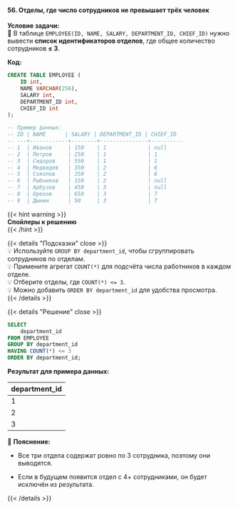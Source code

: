 #### 56. Отделы, где число сотрудников не превышает трёх человек

**Условие задачи:**  
📌 В таблице `EMPLOYEE(ID, NAME, SALARY, DEPARTMENT_ID, CHIEF_ID)` нужно вывести **список идентификаторов отделов**, где общее количество сотрудников **≤ 3**.

**Код:**

```sql
CREATE TABLE EMPLOYEE (
    ID int,
    NAME VARCHAR(256),
    SALARY int,
    DEPARTMENT_ID int,
    CHIEF_ID int
);

-- Пример данных:
-- ID | NAME      | SALARY | DEPARTMENT_ID | CHIEF_ID
-- ---+------------+--------+---------------+----------
-- 1  | Иванов     | 150    | 1             | null
-- 2  | Петров     | 250    | 1             | 1
-- 3  | Сидоров    | 550    | 1             | 1
-- 4  | Медведев   | 350    | 2             | 6
-- 5  | Соколов    | 350    | 2             | 6
-- 6  | Рыбников   | 150    | 2             | null
-- 7  | Арбузов    | 450    | 3             | null
-- 8  | Орехов     | 650    | 3             | 7
-- 9  | Дынин      | 50     | 3             | 7
```

{{< hint warning >}}  
**Спойлеры к решению**  
{{< /hint >}}

{{< details "Подсказки" close >}}  
💡 Используйте `GROUP BY department_id`, чтобы сгруппировать сотрудников по отделам.  
💡 Примените агрегат `COUNT(*)` для подсчёта числа работников в каждом отделе.  
💡 Отберите отделы, где `COUNT(*) <= 3`.  
💡 Можно добавить `ORDER BY department_id` для удобства просмотра.  
{{< /details >}}

{{< details "Решение" close >}}

```sql
SELECT 
    department_id
FROM EMPLOYEE
GROUP BY department_id
HAVING COUNT(*) <= 3
ORDER BY department_id;
```

**Результат для примера данных:**

|department_id|
|---|
|1|
|2|
|3|

🧠 **Пояснение:**

- Все три отдела содержат ровно по 3 сотрудника, поэтому они выводятся.

- Если в будущем появится отдел с 4+ сотрудниками, он будет исключён из результата.


{{< /details >}}